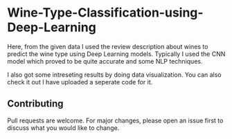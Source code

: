 # Wine-Type-Classification-using-Deep-Learning
Here, from the given data I used the review description about wines to predict the wine type using Deep Learning models.
Typically I used the CNN model which proved to be quite accurate and some NLP techniques.

I also got some intreseting results by doing data visualization. You can also check it out I have uploaded a seperate code for it.

## Contributing
Pull requests are welcome. For major changes, please open an issue first to discuss what you would like to change.

